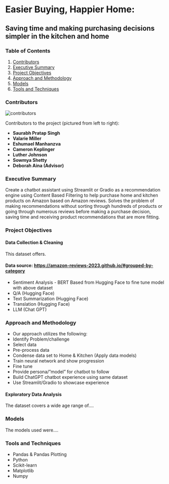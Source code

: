 # Easier Buying, Happier Home: 
## Saving time and making purchasing decisions simpler in the kitchen and home

### Table of Contents

1. [Contributors](#contributors)
2. [Executive Summary](#executive-summary)
3. [Project Objectives](#project-objectives)
4. [Approach and Methodology](#approach-and-methodology)
5. [Models](#models)
6. [Tools and Techniques](#tools-and-techniques)

### Contributors

![contributors](images/team-picture.png)

Contributors to the project (pictured from left to right):
* **Saurabh Pratap Singh**
* **Valarie Miller**
* **Eshumael Manhanzva**
* **Cameron Keplinger**
* **Luther Johnson**
* **Sowmya Shetty**
* **Deborah Aina (Advisor)**

### Executive Summary 

Create a chatbot assistant using Streamlit or Gradio as a recommendation engine using Content Based Filtering to help purchase home and kitchen products 
on Amazon based on Amazon reviews.  Solves the problem of making recommendations without sorting through hundreds of products or going through numerous 
reviews before making a purchase decision, saving time and receiving product recommendations that are more fitting. 

### Project Objectives

#### Data Collection & Cleaning

This dataset offers.

#### Data source: https://amazon-reviews-2023.github.io/#grouped-by-category

* Sentiment Analysis - BERT Based from Hugging Face to fine tune model with above dataset
* Q/A (Hugging Face)
* Text Summarization (Hugging Face)
* Translation (Hugging Face)
* LLM (Chat GPT)

### Approach and Methodology

* Our approach utilizes the following: 
* Identify Problem/challenge
* Select data
* Pre-process data
* Condense data set to Home & Kitchen (Apply data models)
* Train neural network and show progression
* Fine tune
* Provide persona/”model” for chatbot to follow
* Build ChatGPT chatbot experience using same dataset
* Use Streamlit/Gradio to showcase experience

#### Exploratory Data Analysis

The dataset covers a wide age range of....

###  Models

The models used were....

### Tools and Techniques

* Pandas & Pandas Plotting
* Python
* Scikit-learn
* Matplotlib
* Numpy

